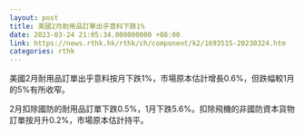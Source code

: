 ```yaml
---
layout: post
title: 美國2月耐用品訂單出乎意料下跌1%
date: 2023-03-24 21:05:34.000000000 +08:00
link: https://news.rthk.hk/rthk/ch/component/k2/1693515-20230324.htm
categories: rthk
---
```


美國2月耐用品訂單出乎意料按月下跌1%，市場原本估計增長0.6%，但跌幅較1月的5%有所收窄。 

2月扣除國防的耐用品訂單下跌0.5%，1月下跌5.6%。扣除飛機的非國防資本貨物訂單按月升0.2%，市場原本估計持平。
